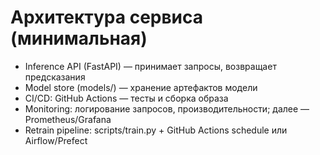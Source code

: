 # Архитектура сервиса (минимальная)


- Inference API (FastAPI) — принимает запросы, возвращает предсказания
- Model store (models/) — хранение артефактов модели
- CI/CD: GitHub Actions — тесты и сборка образа
- Monitoring: логирование запросов, производительности; далее — Prometheus/Grafana
- Retrain pipeline: scripts/train.py + GitHub Actions schedule или Airflow/Prefect